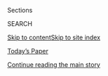 <div id="app">

<div>

<div class="NYTAppHideMasthead css-zz1s19 e1suatyy0">

<div class="section css-ui9rw0 e1suatyy2">

<div class="css-11hrj97 er09x8g0">

<div class="css-6n7j50">

</div>

<span class="css-1dv1kvn">Sections</span>

<div class="css-10488qs">

<span class="css-1dv1kvn">SEARCH</span>

</div>

[Skip to content](#site-content)[Skip to site
index](#site-index)

</div>

<div class="css-10698na e1huz5gh0">

</div>

</div>

<div id="masthead-bar-one" class="section hasLinks css-15hmgas e1csuq9d3">

<div class="css-uqyvli e1csuq9d0">

</div>

<div class="css-1uqjmks e1csuq9d1">

</div>

<div class="css-9e9ivx">

[](https://myaccount.nytimes3xbfgragh.onion/auth/login?response_type=cookie&client_id=vi)

</div>

<div class="css-1bvtpon e1csuq9d2">

[Today’s Paper](https://www.nytimes3xbfgragh.onion/section/todayspaper)

</div>

</div>

</div>

</div>

<div data-aria-hidden="false">

<div id="site-content" data-role="main">

<div class="css-1ffjgkm">

</div>

<div id="top-wrapper" class="css-15p45cc eaca97t0" type="top">

<div id="top-slug" class="css-19x0jxb eaca97t1" hidden="">

Advertisement

</div>

[Continue reading the main
story](#after-top)

<div class="ad top-wrapper" style="text-align:center;height:100%;display:block;min-height:90px">

<div id="top" class="place-ad" data-position="top" data-size-key="top">

</div>

</div>

<div id="after-top">

</div>

</div>

<div id="collection-6318-issue" class="section css-15h4p1b e9abtgs0">

<div class="css-1j21atc e1svk9qx1">

<div class="css-fmiefx e1svk9qx2">

<div class="css-1hk7r2m eu54l5x0">

<div id="sponsor-wrapper" class="css-7a1pgi eaca97t0" type="sponsor" hidden="">

<div id="sponsor-slug" class="css-1l4mleb eaca97t1" hidden="">

Supported by

</div>

[Continue reading the main
story](#after-sponsor)

<div id="sponsor" class="ad sponsor-wrapper" style="text-align:left;height:100%;display:block">

</div>

<div id="after-sponsor">

</div>

</div>

</div>

### <span class="css-15smmd5 ezz4tcd1">[Magazine](/section/magazine)</span>

</div>

<div class="css-nfcc9b e1svk9qx3">

<div class="css-vl9dhg e1svk9qx5">

<div class="css-1nrhkj6 e1svk9qx6">

# 6.3.18 Issue

<div class="follow-button-placeholder" data-collection-id="">

</div>

</div>

</div>

</div>

</div>

<div class="css-4svvz1 ekkqrpp0">

<div id="collection-highlights-container" class="section css-18l1u7x e46isfb1">

<div class="template-1 css-gfgt40 ekkqrpp1">

## Highlights

1.  ![<span class="css-13wzayb e1oaj3zl2"><span class="css-1dv1kvn">Credit</span>Stefan
    Ruiz for The New York
    Times</span>](https://static01.graylady3jvrrxbe.onion/images/2018/06/03/magazine/03Nxivm-slideshow-slide-GBR7-alpha/03Nxivm-slideshow-slide-GBR7-alpha-jumbo-v2.png)
    
    <div class="css-gjijuv">
    
    ### Feature
    
    ## [Inside Nxivm, the ‘Sex Cult’ That Preached Empowerment](/2018/05/30/magazine/sex-cult-empowerment-nxivm-keith-raniere.html)
    
    Why did female members follow a guru named Keith Raniere, who now
    stands accused of sex trafficking? He made them feel like they were
    in
    control.
    
    <span class="css-1oaezp0"></span><span class="css-1q6w006 e4e4i5l3"></span><span class="css-9voj2j">By
    <span class="css-1baulvz last-byline" itemprop="name">Vanessa
    Grigoriadis</span></span>
    
    </div>

2.  ![<span class="css-1samh1w e1oaj3zl2"><span class="css-1dv1kvn">Credit</span>Dan
    Winters for The New York
    Times</span>](https://static01.graylady3jvrrxbe.onion/images/2018/05/25/magazine/03mag-bryan2-images-slide-HRU9/03mag-bryan2-images-slide-HRU9-videoLarge.png)
    
    <div class="css-10wtrbd">
    
    ## [Blood Will Tell, Part 2: Did Faulty Evidence Doom Joe Bryan?](/interactive/2018/05/31/magazine/joe-bryan-part-2-blood-spatter-analysis-faulty-evidence.html)
    
    The murder conviction rested largely on a technique still in use
    throughout the criminal-justice system, despite concerns about its
    reliability.
    
    <span class="css-1oaezp0"></span><span class="css-1q6w006 e4e4i5l3"></span><span class="css-9voj2j">By
    <span class="css-1baulvz last-byline" itemprop="name">Pamela
    Colloff</span></span>
    
    </div>

3.  ![<span class="css-1samh1w e1oaj3zl2"><span class="css-1dv1kvn">Credit</span></span>](https://static01.graylady3jvrrxbe.onion/images/2018/06/03/magazine/03mag-bryantimeline-promo/03mag-bryantimeline-promo-videoLarge.png)
    
    <div class="css-10wtrbd">
    
    ## [How an Unproven Forensic Science Became a Courtroom Staple](/interactive/2018/05/31/magazine/bloodstain-pattern-analysis-timeline.html)
    
    A timeline of a niche, unproven discipline that gained a hold in the
    American justice
    system.
    
    <span class="css-1oaezp0"></span><span class="css-1q6w006 e4e4i5l3"></span><span class="css-9voj2j">By
    <span class="css-1baulvz" itemprop="name">Leora Smith</span> and
    <span class="css-1baulvz last-byline" itemprop="name">Propublica</span></span>
    
    </div>

4.  ![<span class="css-1samh1w e1oaj3zl2"><span class="css-1dv1kvn">Credit</span>Illustration
    by Michael Houtz. Source materials from SITU
    Research.</span>](https://static01.graylady3jvrrxbe.onion/images/2018/06/03/magazine/03mag-Ukraine-image1/03mag-Ukraine-image1-videoLarge.png)
    
    <div class="css-10wtrbd">
    
    ### At War
    
    ## [Who Killed the Kiev Protesters? A 3-D Model Holds the Clues](/2018/05/30/magazine/ukraine-protest-video.html)
    
    A team of civilian investigators used cellphone videos, autopsy
    reports and surveillance footage to reconstruct a virtual crime
    scene.
    
    <span class="css-1oaezp0"></span><span class="css-1q6w006 e4e4i5l3"></span><span class="css-9voj2j">By
    <span class="css-1baulvz last-byline" itemprop="name">Mattathias
    Schwartz</span></span>
    
    </div>

</div>

<div class="css-1xdhyk6 e46isfb0">

<div class="css-zk12ih ef6si7p0">

1.  ### First Words
    
    ![<span class="css-2s0ord e1oaj3zl2"><span class="css-1dv1kvn">Credit</span>Photo
    illustration by Derek
    Brahney</span>](https://static01.graylady3jvrrxbe.onion/images/2018/06/03/magazine/03mag-FirstWords-image1/03mag-FirstWords-image1-videoLarge.png)
    
    <div class="css-10wtrbd">
    
    ## [Who Gets to Decide What Belongs in the ‘Canon’?](/2018/05/30/magazine/who-gets-to-decide-what-belongs-in-the-canon.html)
    
    With cultural hierarchies under reconstruction, traditionalists and
    dissenters alike are frantically defending their views of what
    counts as
    art.
    
    <span class="css-me3p27"></span><span class="css-1q6w006 e4e4i5l3"></span><span class="css-9voj2j">By
    <span class="css-1baulvz last-byline" itemprop="name">Wesley
    Morris</span></span>
    
    </div>

2.  ### On Money
    
    ![<span class="css-2s0ord e1oaj3zl2"><span class="css-1dv1kvn">Credit</span>Illustration
    by Andrew
    Rae</span>](https://static01.graylady3jvrrxbe.onion/images/2018/06/03/magazine/03OnMoney_1/03OnMoney_1-videoLarge.png)
    
    <div class="css-10wtrbd">
    
    ## [China Won’t Play in This World Cup. It Still Hopes to Profit.](/2018/05/30/magazine/china-wont-play-in-this-world-cup-it-still-hopes-to-profit.html)
    
    Scandals involving the host, Russia and soccer’s governing body,
    FIFA, offer opportunities for Chinese soft-power
    ambitions.
    
    <span class="css-me3p27"></span><span class="css-1q6w006 e4e4i5l3"></span><span class="css-9voj2j">By
    <span class="css-1baulvz last-byline" itemprop="name">Brook
    Larmer</span></span>
    
    </div>

3.  ### Diagnosis
    
    ![<span class="css-2s0ord e1oaj3zl2"><span class="css-1dv1kvn">Credit</span>Illustration
    by Andreas
    Samuelsson</span>](https://static01.graylady3jvrrxbe.onion/images/2018/06/03/magazine/03mag-diagnosis-image-1/03mag-diagnosis-image-1-videoLarge.png)
    
    <div class="css-10wtrbd">
    
    ## [Had Two Diseases Struck at Once?](/2018/05/30/magazine/had-two-diseases-struck-at-once.html)
    
    Extreme fatigue and muscle pain led to one diagnosis. Enlarged lymph
    nodes led to
    another.
    
    <span class="css-me3p27"></span><span class="css-1q6w006 e4e4i5l3"></span><span class="css-9voj2j">By
    <span class="css-1baulvz last-byline" itemprop="name">Lisa Sanders,
    M.D.</span></span>
    
    </div>

4.  ### The Ethicist
    
    ![<span class="css-2s0ord e1oaj3zl2"><span class="css-1dv1kvn">Credit</span>Illustration
    by Tomi
    Um</span>](https://static01.graylady3jvrrxbe.onion/images/2018/06/03/magazine/03mag-ethicist-image1/03mag-03ethicist-t_CA0-mediumThreeByTwo440.png)
    
    <div class="css-10wtrbd">
    
    ## [Should I Tell My Hosts About My Medical Marijuana?](/2018/05/29/magazine/should-i-tell-my-hosts-about-my-medical-marijuana.html)
    
    The magazine’s Ethicist columnist on visiting friends and family
    with pain-relieving drugs in tow, and on how to deal with an aging
    friend’s
    dementia.
    
    <span class="css-me3p27"></span><span class="css-1q6w006 e4e4i5l3"></span><span class="css-9voj2j">By
    <span class="css-1baulvz last-byline" itemprop="name">Kwame Anthony
    Appiah</span></span>
    
    </div>

5.  ### Eat
    
    ![<span class="css-2s0ord e1oaj3zl2"><span class="css-1dv1kvn">Credit</span>Gentl
    and Hyers for The New York
    Times</span>](https://static01.graylady3jvrrxbe.onion/images/2018/06/03/magazine/03Eat1-promo/03Eat1-videoLarge.jpg)
    
    <div class="css-10wtrbd">
    
    ## [The Corporate Delivery Pie You Secretly Love — but Better](/2018/05/29/magazine/corporate-delivery-pie-pan-pizza.html)
    
    A honeyed and tomato-rich sauce topped with pepperoni releases its
    ruddy grease, acting like threads of saffron in a
    paella.
    
    <span class="css-me3p27"></span><span class="css-1q6w006 e4e4i5l3"></span><span class="css-9voj2j">By
    <span class="css-1baulvz last-byline" itemprop="name">Sam
    Sifton</span></span>
    
    </div>

</div>

</div>

<div class="css-1xdhyk6 e46isfb0">

<div class="css-zk12ih ef6si7p0">

1.  ### Letter of Recommendation
    
    ![<span class="css-2s0ord e1oaj3zl2"><span class="css-1dv1kvn">Credit</span>Illustration
    by Manshen
    Lo</span>](https://static01.graylady3jvrrxbe.onion/images/2018/06/03/magazine/03LOR/03LOR-videoLarge.png)
    
    <div class="css-10wtrbd">
    
    ## [Letter of Recommendation: Airport Layovers](/2018/05/29/magazine/letter-of-recommendation-airport-layovers.html)
    
    A good layover can be a healthful, restorative bore — free of goals,
    free of threats, you become a true human
    animal.
    
    <span class="css-me3p27"></span><span class="css-1q6w006 e4e4i5l3"></span><span class="css-9voj2j">By
    <span class="css-1baulvz last-byline" itemprop="name">Sasha
    Chapin</span></span>
    
    </div>

2.  ### Talk
    
    ![<span class="css-2s0ord e1oaj3zl2"><span class="css-1dv1kvn">Credit</span>Celeste
    Sloman for The New York
    Times</span>](https://static01.graylady3jvrrxbe.onion/images/2018/06/03/magazine/03mag-Talk2/03mag-Talk2-videoLarge.jpg)
    
    <div class="css-10wtrbd">
    
    ## [Malcolm Gladwell Likes Things Better in Canada](/2018/05/29/magazine/malcolm-gladwell-likes-things-better-in-canada.html)
    
    The journalist on mass shootings, not believing in prisons and if
    Donald Trump has gotten in his 10,000 hours of practice for
    presidential
    greatness.
    
    <span class="css-me3p27"></span><span class="css-1q6w006 e4e4i5l3"></span><span class="css-9voj2j">Interview
    by <span class="css-1baulvz last-byline" itemprop="name">Dan
    Amira</span></span>
    
    </div>

3.  ### New Sentences
    
    ![<span class="css-2s0ord e1oaj3zl2"><span class="css-1dv1kvn">Credit</span></span>](https://static01.graylady3jvrrxbe.onion/images/2018/06/03/magazine/03mag-sentences1/03mag-sentences1-videoLarge.jpg)
    
    <div class="css-10wtrbd">
    
    ## [New Sentences: From Christine Schutt’s ‘Pure Hollywood’](/2018/05/30/magazine/new-sentences-from-christine-schutts-pure-hollywood.html)
    
    Change the image you use to describe reality, and reality might
    change along with
    it.
    
    <span class="css-me3p27"></span><span class="css-1q6w006 e4e4i5l3"></span><span class="css-9voj2j">By
    <span class="css-1baulvz last-byline" itemprop="name">Sam
    Anderson</span></span>
    
    </div>

4.  ### Tip
    
    ![<span class="css-2s0ord e1oaj3zl2"><span class="css-1dv1kvn">Credit</span>Illustration
    by
    Radio</span>](https://static01.graylady3jvrrxbe.onion/images/2018/06/03/magazine/03Tip/03Tip-mediumThreeByTwo440-v2.png)
    
    <div class="css-10wtrbd">
    
    ## [How to Pose for a Photograph](/2018/05/30/magazine/how-to-pose-for-a-photograph.html)
    
    Elongate your neck. Find your good side. Don’t say
    “cheese.”
    
    <span class="css-me3p27"></span>
    
    </div>

5.  ### Poem
    
    ![<span class="css-2s0ord e1oaj3zl2"><span class="css-1dv1kvn">Credit</span>Illustration
    by R. O.
    Blechman</span>](https://static01.graylady3jvrrxbe.onion/images/2018/06/03/magazine/03Poem/03Poem-mediumThreeByTwo440.jpg)
    
    <div class="css-10wtrbd">
    
    ## [Poem: \[ Death’s Dictionary \]](/2018/05/31/magazine/poem-deaths-dictionary.html)
    
    Selected by Terrance
    Hayes.
    
    <span class="css-me3p27"></span><span class="css-1q6w006 e4e4i5l3"></span><span class="css-9voj2j">By
    <span class="css-1baulvz last-byline" itemprop="name">Kevin
    Young</span></span>
    
    </div>

</div>

</div>

</div>

<div id="mid1-wrapper" class="css-1mn4oms eaca97t0" type="rank">

<div id="mid1-slug" class="css-1tag3rd eaca97t1">

Advertisement

</div>

[Continue reading the main
story](#after-mid1)

<div id="mid1" class="ad mid1-wrapper" style="text-align:center;height:100%;display:block">

</div>

<div id="after-mid1">

</div>

</div>

</div>

</div>

</div>

## Site Index

<div>

</div>

## Site Information Navigation

  - [© <span>2020</span> <span>The New York Times
    Company</span>](https://help.nytimes3xbfgragh.onion/hc/en-us/articles/115014792127-Copyright-notice)

<!-- end list -->

  - [NYTCo](https://www.nytco.com/)
  - [Contact
    Us](https://help.nytimes3xbfgragh.onion/hc/en-us/articles/115015385887-Contact-Us)
  - [Work with us](https://www.nytco.com/careers/)
  - [Advertise](https://nytmediakit.com/)
  - [T Brand Studio](http://www.tbrandstudio.com/)
  - [Your Ad
    Choices](https://www.nytimes3xbfgragh.onion/privacy/cookie-policy#how-do-i-manage-trackers)
  - [Privacy](https://www.nytimes3xbfgragh.onion/privacy)
  - [Terms of
    Service](https://help.nytimes3xbfgragh.onion/hc/en-us/articles/115014893428-Terms-of-service)
  - [Terms of
    Sale](https://help.nytimes3xbfgragh.onion/hc/en-us/articles/115014893968-Terms-of-sale)
  - [Site
    Map](https://spiderbites.nytimes3xbfgragh.onion)
  - [Help](https://help.nytimes3xbfgragh.onion/hc/en-us)
  - [Subscriptions](https://www.nytimes3xbfgragh.onion/subscription?campaignId=37WXW)

</div>

</div>
